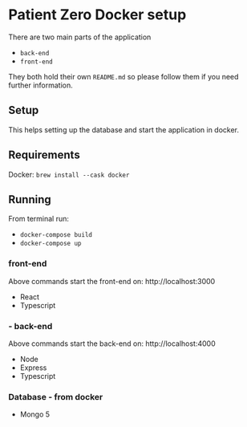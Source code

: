 # Patient Zero Docker setup

There are two main parts of the application

- `back-end`
- `front-end`

They both hold their own `README.md` so please follow them if you need further information.

## Setup
This helps setting up the database and start the application in docker.

## Requirements

Docker: `brew install --cask docker`


## Running
From terminal run:
- `docker-compose build`
- `docker-compose up`


### front-end
Above commands start the front-end on: http://localhost:3000
  - React
  - Typescript

### - back-end
Above commands start the back-end on: http://localhost:4000
  - Node
  - Express
  - Typescript

### Database - from docker
  - Mongo 5